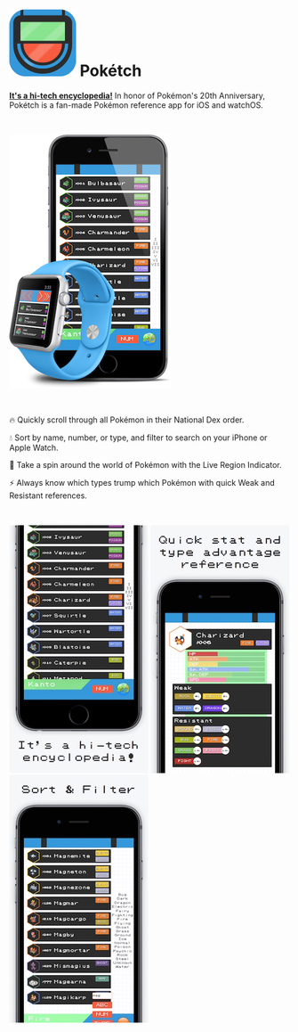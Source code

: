 # ![](readme/icon.png) Pokétch
[__It's a hi-tech encyclopedia!__](http://poketch.pcperini.com)
In honor of Pokémon's 20th Anniversary, Pokétch is a fan-made Pokémon reference app for iOS and watchOS.

&nbsp;

![](readme/devices.png)


&nbsp;


:fire: Quickly scroll through all Pokémon in their National Dex order.

:droplet: Sort by name, number, or type, and filter to search on your iPhone or Apple Watch.

:leaves: Take a spin around the world of Pokémon with the Live Region Indicator.

:zap: Always know which types trump which Pokémon with quick Weak and Resistant references.


&nbsp;


![](readme/shot_0.jpg)
![](readme/shot_1.jpg)
![](readme/shot_2.jpg)